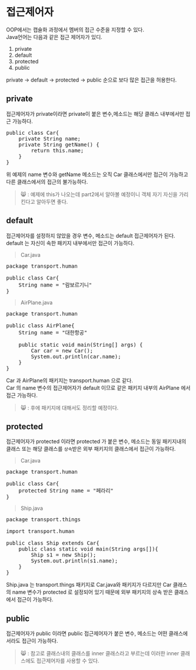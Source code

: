 접근제어자
========
OOP에서는 캡슐화 과정에서 멤버의 접근 수준을 지정할 수 있다.  
Java언어는 다음과 같은 접근 제어자가 있디.  
1. private
2. default
3. protected
4. public

private -> default -> protected -> public 순으로 보다 많은 접근을 허용한다.  

## private
접근제어자가 private이라면 private이 붙은 변수,메소드는 해당 클래스 내부에서만 접근 가능하다.  

<pre>
public class Car{
    private String name;
    private String getName() {
        return this.name;    
    }
}</pre>

위 예제의 name 변수와 getName 메소드는 오직 Car 클래스에서만 접근이 가능하고 다른 클래스에서의 접근의 불가능하다.  

> 😸 : 예제에 this가 나오는데 part2에서 알아볼 예정이니 객체 자기 자신을 가리킨다고 알아두면 좋다. 

## default  
접근제어자를 설정하지 않았을 경우 변수, 메소드는 default 접근제어자가 된다.  
default 는 자신이 속한 패키지 내부에서만 접근이 가능하다.  

> Car.java
<pre>
package transport.human

public class Car{
    String name = "람보르기니"
}</pre>

> AirPlane.java
<pre>
package transport.human

public class AirPlane{
    String name = "대한항공"
    
    public static void main(String[] args) {
        Car car = new Car();
        System.out.println(car.name);
    }
}
</pre>

Car 과 AirPlane의 패키지는 transport.human 으로 같다.  
Car 의 name 변수의 접근제어자가 default 이므로 같은 패키지 내부의 AirPlane 에서 접근 가능하다.  

> 😸 : 후에 패키지에 대해서도 정리할 예정이다.

## protected
접근제어자가 protected 이라면 protected 가 붙은 변수, 
메소드는 동일 패키지내의 클래스 또는 해당 클래스를 `상속`받은 외부 패키지의 클래스에서 접근이 가능하다.

> Car.java
<pre>
package transport.human

public class Car{
    protected String name = "페라리"
}</pre>

> Ship.java
<pre>
package transport.things

import transport.human

public class Ship extends Car{
    public class static void main(String args[]){
        Ship s1 = new Ship();
        System.out.println(s1.name);
    }
}</pre>
Ship.java 는 transport.things 패키지로 Car.java와 패키지가 다르지만 Car 클래스의 name 변수가 protected 로 설정되어 있기 
때문에 외부 패키지의 상속 받은 클래스에서 접근이 가능하다.  

## public 
접근제어자가 public 이라면 public 접근제어자가 붙은 변수, 메소드는 어떤 클래스에서라도 접근이 가능하다.  

> 😸 : 참고로 클래스내의 클래스를 inner 클래스라고 부르는데 이러한 inner 클래스에도 접근제어자를 사용할 수 있다.  